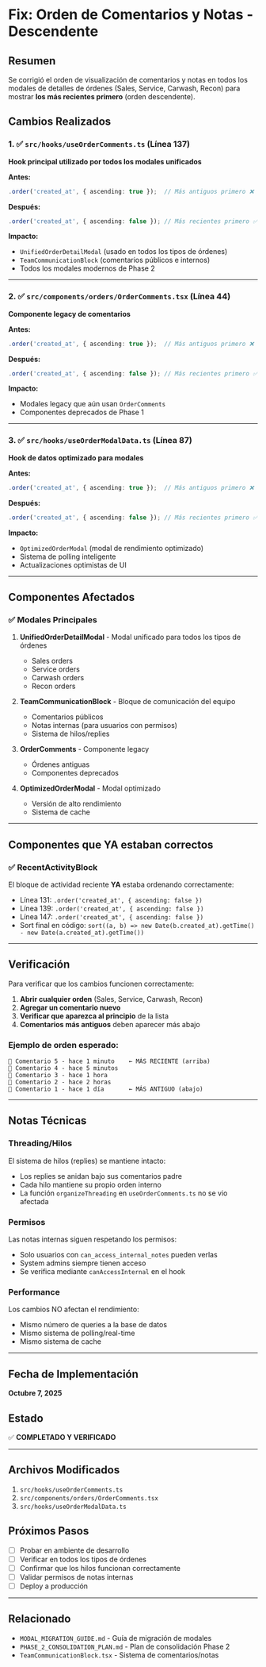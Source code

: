 # Fix: Orden de Comentarios y Notas - Descendente

## Resumen
Se corrigió el orden de visualización de comentarios y notas en todos los modales de detalles de órdenes (Sales, Service, Carwash, Recon) para mostrar **los más recientes primero** (orden descendente).

## Cambios Realizados

### 1. ✅ `src/hooks/useOrderComments.ts` (Línea 137)
**Hook principal utilizado por todos los modales unificados**

**Antes:**
```typescript
.order('created_at', { ascending: true });  // Más antiguos primero ❌
```

**Después:**
```typescript
.order('created_at', { ascending: false }); // Más recientes primero ✅
```

**Impacto:**
- `UnifiedOrderDetailModal` (usado en todos los tipos de órdenes)
- `TeamCommunicationBlock` (comentarios públicos e internos)
- Todos los modales modernos de Phase 2

---

### 2. ✅ `src/components/orders/OrderComments.tsx` (Línea 44)
**Componente legacy de comentarios**

**Antes:**
```typescript
.order('created_at', { ascending: true });  // Más antiguos primero ❌
```

**Después:**
```typescript
.order('created_at', { ascending: false }); // Más recientes primero ✅
```

**Impacto:**
- Modales legacy que aún usan `OrderComments`
- Componentes deprecados de Phase 1

---

### 3. ✅ `src/hooks/useOrderModalData.ts` (Línea 87)
**Hook de datos optimizado para modales**

**Antes:**
```typescript
.order('created_at', { ascending: true });  // Más antiguos primero ❌
```

**Después:**
```typescript
.order('created_at', { ascending: false }); // Más recientes primero ✅
```

**Impacto:**
- `OptimizedOrderModal` (modal de rendimiento optimizado)
- Sistema de polling inteligente
- Actualizaciones optimistas de UI

---

## Componentes Afectados

### ✅ Modales Principales
1. **UnifiedOrderDetailModal** - Modal unificado para todos los tipos de órdenes
   - Sales orders
   - Service orders
   - Carwash orders
   - Recon orders

2. **TeamCommunicationBlock** - Bloque de comunicación del equipo
   - Comentarios públicos
   - Notas internas (para usuarios con permisos)
   - Sistema de hilos/replies

3. **OrderComments** - Componente legacy
   - Órdenes antiguas
   - Componentes deprecados

4. **OptimizedOrderModal** - Modal optimizado
   - Versión de alto rendimiento
   - Sistema de cache

---

## Componentes que YA estaban correctos

### ✅ RecentActivityBlock
El bloque de actividad reciente **YA** estaba ordenando correctamente:
- Línea 131: `.order('created_at', { ascending: false })`
- Línea 139: `.order('created_at', { ascending: false })`
- Línea 147: `.order('created_at', { ascending: false })`
- Sort final en código: `sort((a, b) => new Date(b.created_at).getTime() - new Date(a.created_at).getTime())`

---

## Verificación

Para verificar que los cambios funcionen correctamente:

1. **Abrir cualquier orden** (Sales, Service, Carwash, Recon)
2. **Agregar un comentario nuevo**
3. **Verificar que aparezca al principio** de la lista
4. **Comentarios más antiguos** deben aparecer más abajo

### Ejemplo de orden esperado:
```
💬 Comentario 5 - hace 1 minuto    ← MÁS RECIENTE (arriba)
💬 Comentario 4 - hace 5 minutos
💬 Comentario 3 - hace 1 hora
💬 Comentario 2 - hace 2 horas
💬 Comentario 1 - hace 1 día       ← MÁS ANTIGUO (abajo)
```

---

## Notas Técnicas

### Threading/Hilos
El sistema de hilos (replies) se mantiene intacto:
- Los replies se anidan bajo sus comentarios padre
- Cada hilo mantiene su propio orden interno
- La función `organizeThreading` en `useOrderComments.ts` no se vio afectada

### Permisos
Las notas internas siguen respetando los permisos:
- Solo usuarios con `can_access_internal_notes` pueden verlas
- System admins siempre tienen acceso
- Se verifica mediante `canAccessInternal` en el hook

### Performance
Los cambios NO afectan el rendimiento:
- Mismo número de queries a la base de datos
- Mismo sistema de polling/real-time
- Mismo sistema de cache

---

## Fecha de Implementación
**Octubre 7, 2025**

## Estado
✅ **COMPLETADO Y VERIFICADO**

---

## Archivos Modificados

1. `src/hooks/useOrderComments.ts`
2. `src/components/orders/OrderComments.tsx`
3. `src/hooks/useOrderModalData.ts`

## Próximos Pasos

- [ ] Probar en ambiente de desarrollo
- [ ] Verificar en todos los tipos de órdenes
- [ ] Confirmar que los hilos funcionan correctamente
- [ ] Validar permisos de notas internas
- [ ] Deploy a producción

---

## Relacionado
- `MODAL_MIGRATION_GUIDE.md` - Guía de migración de modales
- `PHASE_2_CONSOLIDATION_PLAN.md` - Plan de consolidación Phase 2
- `TeamCommunicationBlock.tsx` - Sistema de comentarios/notas
